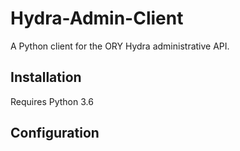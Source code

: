 # Hydra-Admin-Client

A Python client for the ORY Hydra administrative API.

## Installation

Requires Python 3.6

## Configuration
